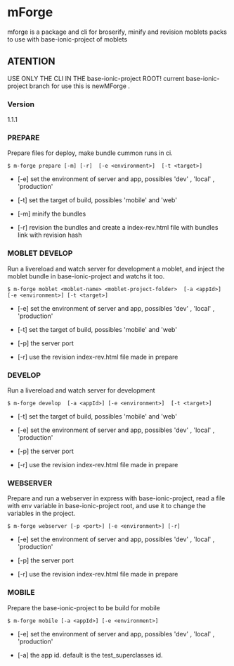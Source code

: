 # mForge
mforge is a package and cli for broserify, minify and revision moblets packs to
use with base-ionic-project of moblets

## ATENTION
USE ONLY THE CLI IN THE base-ionic-project ROOT!
current base-ionic-project branch for use this is newMForge .

### Version
1.1.1

### PREPARE

Prepare files for deploy, make bundle cummon runs in ci.

```
$ m-forge prepare [-m] [-r]  [-e <environment>]  [-t <target>]
```
 - [-e] set the environment of server and app, possibles 'dev' , 'local' ,
 'production'
 
 - [-t] set the target of build, possibles 'mobile' and 'web'
 
 - [-m] minify the bundles
 
 - [-r] revision the bundles and create a index-rev.html file with bundles link
 with revision hash
 
 
### MOBLET DEVELOP

Run a livereload and watch server for development a moblet, and inject the
moblet bundle in base-ionic-project and watchs it too.

```
$ m-forge moblet <moblet-name> <moblet-project-folder>  [-a <appId>] [-e <environment>] [-t <target>]
```
- [-e] set the environment of server and app, possibles 'dev' , 'local' ,
'production'

- [-t] set the target of build, possibles 'mobile' and 'web'

- [-p] the server port

- [-r] use the revision index-rev.html file made in prepare



### DEVELOP

Run a livereload and watch server for development

```
$ m-forge develop  [-a <appId>] [-e <environment>]  [-t <target>]
```
- [-t] set the target of build, possibles 'mobile' and 'web'

- [-e] set the environment of server and app, possibles 'dev' , 'local' ,
'production'

- [-p] the server port

- [-r] use the revision index-rev.html file made in prepare



### WEBSERVER

Prepare and run a webserver in express with base-ionic-project, read a file with
env variable in base-ionic-project root, and use it to change the variables in
the project.

```
$ m-forge webserver [-p <port>] [-e <environment>] [-r]
```

- [-e] set the environment of server and app, possibles 'dev' , 'local' , 'production'

- [-p] the server port

- [-r] use the revision index-rev.html file made in prepare


### MOBILE

Prepare the base-ionic-project to be build for mobile

```
$ m-forge mobile [-a <appId>] [-e <environment>]
```

- [-e] set the environment of server and app, possibles 'dev' , 'local' , 'production'

- [-a] the app id. default is the test_superclasses id.
